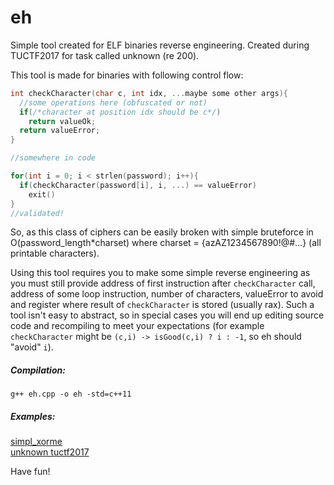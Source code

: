 # eh
Simple tool created for ELF binaries reverse engineering. Created during TUCTF2017 for task called unknown (re 200).

This tool is made for binaries with following control flow:  
``` c++
int checkCharacter(char c, int idx, ...maybe some other args){
  //some operations here (obfuscated or not)
  if(/*character at position idx should be c*/)
    return valueOk; 
  return valueError;
}

//somewhere in code

for(int i = 0; i < strlen(password); i++){
  if(checkCharacter(password[i], i, ...) == valueError)
    exit()
}
//validated!

```  

So, as this class of ciphers can be easily broken with simple bruteforce in   
O(password_length*charset) where charset = {azAZ1234567890!@#...} (all printable characters).

Using this tool requires you to make some simple reverse engineering as you must still provide address of first instruction after   `checkCharacter` call, address of some loop instruction, number of characters, valueError to avoid and register where result of `checkCharacter` is stored (usually rax). Such a tool isn't easy to abstract, so in special cases you will end up editing source code and recompiling to meet your expectations (for example `checkCharacter` might be `(c,i) -> isGood(c,i) ? i : -1`, so eh should "avoid" `i`).


##### Compilation:  
`g++ eh.cpp -o eh -std=c++11`   
##### Examples:
[simpl_xorme](examples/simple_xorme/README.md)  
[unknown tuctf2017](examples/tuctf2017_unknown_200/README.md)  


Have fun!  
